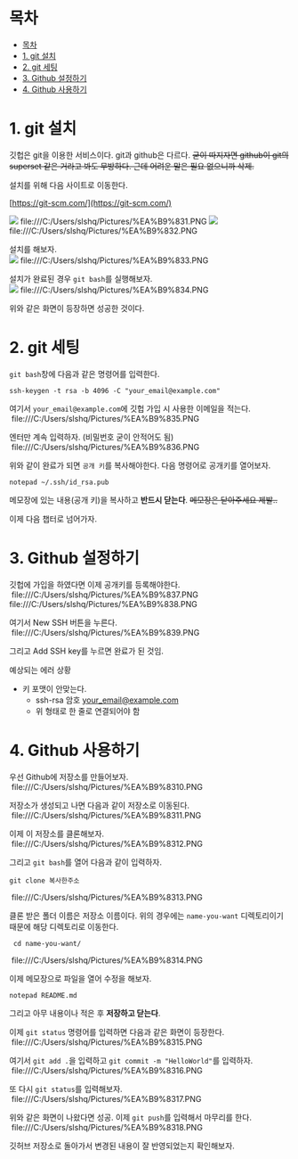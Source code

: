 # 목차

- [목차](#목차)
- [1. git 설치](#1-git-설치)
- [2. git 세팅](#2-git-세팅)
- [3. Github 설정하기](#3-github-설정하기)
- [4. Github 사용하기](#4-github-사용하기)

# 1. git 설치

깃헙은 git을 이용한 서비스이다. git과 github은 다르다. ~~굳이 따지자면 github이 git의 superset 같은 거라고 봐도 무방하다. 근데 어려운 말은 필요 없으니까 삭제.~~  

설치를 위해 다음 사이트로 이동한다.  

[https://git-scm.com/](https://git-scm.com/)

<img src='https://user-images.githubusercontent.com/73331032/100959953-b1bdb880-3562-11eb-92f3-367eac367484.PNG'>
file:///C:/Users/slshq/Pictures/%EA%B9%831.PNG
<img src='https://user-images.githubusercontent.com/73331032/100960049-ddd93980-3562-11eb-9827-0601d03ac6ee.PNG'>
file:///C:/Users/slshq/Pictures/%EA%B9%832.PNG

설치를 해보자.  
<img src='https://user-images.githubusercontent.com/73331032/100960072-e762a180-3562-11eb-8e4b-83640c8efd51.PNG'>
file:///C:/Users/slshq/Pictures/%EA%B9%833.PNG

설치가 완료된 경우 `git bash`를 실행해보자.  
<img src='https://user-images.githubusercontent.com/73331032/100960083-ef224600-3562-11eb-8ee2-5fee8ce5d9e4.PNG'>
file:///C:/Users/slshq/Pictures/%EA%B9%834.PNG

위와 같은 화면이 등장하면 성공한 것이다.  

# 2. git 세팅

`git bash`창에 다음과 같은 명령어를 입력한다.  

```text
ssh-keygen -t rsa -b 4096 -C "your_email@example.com"
```

여기서 `your_email@example.com`에 깃헙 가입 시 사용한 이메일을 적는다.  
<img src=''>
file:///C:/Users/slshq/Pictures/%EA%B9%835.PNG

엔터만 계속 입력하자. (비밀번호 굳이 안적어도 됨)  
<img src=''>
file:///C:/Users/slshq/Pictures/%EA%B9%836.PNG

위와 같이 완료가 되면 `공개 키`를 복사해야한다. 다음 명령어로 공개키를 열어보자.  

```text
notepad ~/.ssh/id_rsa.pub
```

메모장에 있는 내용(공개 키)을 복사하고 **반드시 닫는다**. ~~메모장은 닫아주세요 제발..~~  

이제 다음 챕터로 넘어가자.  

# 3. Github 설정하기

깃헙에 가입을 하였다면 이제 공개키를 등록해야한다.  
<img src=''>
file:///C:/Users/slshq/Pictures/%EA%B9%837.PNG
<img src=''>
file:///C:/Users/slshq/Pictures/%EA%B9%838.PNG

여기서 New SSH 버튼을 누른다.  
<img src=''>
file:///C:/Users/slshq/Pictures/%EA%B9%839.PNG


그리고 Add SSH key를 누르면 완료가 된 것임.  

예상되는 에러 상황

- 키 포맷이 안맞는다.
  - ssh-rsa 암호 your_email@example.com
  - 위 형태로 한 줄로 연결되어야 함

# 4. Github 사용하기

우선 Github에 저장소를 만들어보자.  
<img src=''>
file:///C:/Users/slshq/Pictures/%EA%B9%8310.PNG

저장소가 생성되고 나면 다음과 같이 저장소로 이동된다.  
<img src=''>
file:///C:/Users/slshq/Pictures/%EA%B9%8311.PNG

이제 이 저장소를 클론해보자.  
<img src=''>
file:///C:/Users/slshq/Pictures/%EA%B9%8312.PNG

그리고 `git bash`를 열어 다음과 같이 입력하자.  

```text
git clone 복사한주소
```
<img src=''>
file:///C:/Users/slshq/Pictures/%EA%B9%8313.PNG

클론 받은 폴더 이름은 저장소 이름이다. 위의 경우에는 `name-you-want` 디렉토리이기 때문에 해당 디렉토리로 이동한다.  

```text
 cd name-you-want/
```
<img src=''>
file:///C:/Users/slshq/Pictures/%EA%B9%8314.PNG

이제 메모장으로 파일을 열어 수정을 해보자.  

```text
notepad README.md
```

그리고 아무 내용이나 적은 후 **저장하고 닫는다**.  

이제 `git status` 명령어를 입력하면 다음과 같은 화면이 등장한다.  
<img src=''>
file:///C:/Users/slshq/Pictures/%EA%B9%8315.PNG

여기서 `git add .`을 입력하고 `git commit -m "HelloWorld"`를 입력하자.  
<img src=''>
file:///C:/Users/slshq/Pictures/%EA%B9%8316.PNG

또 다시 `git status`를 입력해보자.  
<img src=''>
file:///C:/Users/slshq/Pictures/%EA%B9%8317.PNG

위와 같은 화면이 나왔다면 성공. 이제 `git push`를 입력해서 마무리를 한다.  
<img src=''>
file:///C:/Users/slshq/Pictures/%EA%B9%8318.PNG

깃허브 저장소로 돌아가서 변경된 내용이 잘 반영되었는지 확인해보자.  


